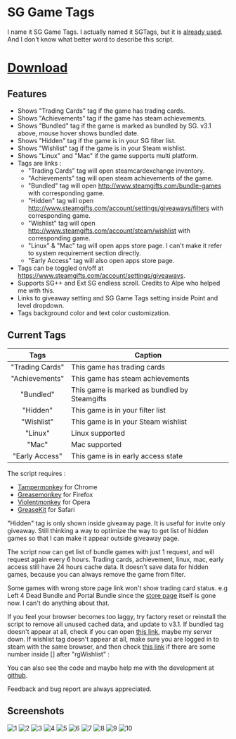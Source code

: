 # SG Game Tags

I name it SG Game Tags. I actually named it SGTags, but it is [already used](http://www.steamgifts.com/discussion/SQ56V/userscripts-enhancing-my-sg-experience). And I don't know what better word to describe this script.

# [Download](https://greasyfork.org/en/scripts/18047-sg-game-tags)

## Features
- Shows "Trading Cards" tag if the game has trading cards.
- Shows "Achievements" tag if the game has steam achievements.
- Shows "Bundled" tag if the game is marked as bundled by SG. v3.1 above, mouse hover shows bundled date.
- Shows "Hidden" tag if the game is in your SG filter list.
- Shows "Wishlist" tag if the game is in your Steam wishlist.
- Shows "Linux" and "Mac" if the game supports multi platform.
- Tags are links :
  - "Trading Cards" tag will open steamcardexchange inventory. 
  - "Achievements" tag will open steam achievements of the game.
  - "Bundled" tag will open http://www.steamgifts.com/bundle-games with corresponding game.
  - "Hidden" tag will open http://www.steamgifts.com/account/settings/giveaways/filters with corresponding game.
  - "Wishlist" tag will open http://www.steamgifts.com/account/steam/wishlist with corresponding game.
  - "Linux" & "Mac" tag will open apps store page. I can't make it refer to system requirement section directly.
  - "Early Access" tag will also open apps store page.
- Tags can be toggled on/off at https://www.steamgifts.com/account/settings/giveaways.
- Supports SG++ and Ext SG endless scroll. Credits to Alpe who helped me with this.
- Links to giveaway setting and SG Game Tags setting inside Point and level dropdown.
- Tags background color and text color customization.

## Current Tags
| Tags | Caption |
|:---:|---|
| "Trading Cards" | This game has trading cards |
| "Achievements" | This game has steam achievements |
| "Bundled" | This game is marked as bundled by Steamgifts |
| "Hidden" | This game is in your filter list |
| "Wishlist" | This game is in your Steam wishlist |
| "Linux" | Linux supported |
| "Mac" | Mac supported |
| "Early Access" | This game is in early access state |

The script requires :
- [Tampermonkey](https://chrome.google.com/webstore/detail/tampermonkey/dhdgffkkebhmkfjojejmpbldmpobfkfo?hl=en) for Chrome
- [Greasemonkey](https://addons.mozilla.org/en-us/firefox/addon/greasemonkey/) for Firefox
- [Violentmonkey](https://addons.opera.com/en/extensions/details/violent-monkey/) for Opera
- [GreaseKit](http://www.macupdate.com/app/mac/20718/greasekit) for Safari


"Hidden" tag is only shown inside giveaway page. It is useful for invite only giveaway. Still thinking a way to optimize the way to get list of hidden games so that I can make it appear outside giveaway page.

The script now can get list of bundle games with just 1 request, and will request again every 6 hours.
Trading cards, achievement, linux, mac, early access still have 24 hours cache data.
It doesn't save data for hidden games, because you can always remove the game from filter.

Some games with wrong store page link won't show trading card status. e.g Left 4 Dead Bundle and Portal Bundle since the [store page](http://store.steampowered.com/sub/7932/) itself is gone now.
I can't do anything about that.

If you feel your browser becomes too laggy, try factory reset or reinstall the script to remove all unused cached data, and update to v3.1.
If bundled tag doesn't appear at all, check if you can open [this link](http://ruphine.esy.es/steamgifts/GetBundleStatus.php), maybe my server down.
If wishlist tag doesn't appear at all, make sure you are logged in to steam with the same browser, and then check [this link](http://store.steampowered.com/dynamicstore/userdata/) if there are some number inside [] after "rgWishlist" :


You can also see the code and maybe help me with the development at [github](https://github.com/Propheus/SG-Game-Tags).

Feedback and bug report are always appreciated.

## Screenshots
![1](http://i.imgur.com/3yCku6P.jpg)
![2](http://i.imgur.com/5ISiLlP.jpg)
![3](http://i.imgur.com/mBw035b.jpg)
![4](http://i.imgur.com/YesE4Wl.jpg)
![5](http://i.imgur.com/7kPq8Ca.jpg)
![6](http://i.imgur.com/yTF7oqt.jpg)
![7](http://i.imgur.com/IxY9TmK.jpg)
![8](http://i.imgur.com/GBz0Yua.jpg)
![9](http://i.imgur.com/Ze20Dxh.png)
![10](http://i.imgur.com/whnXmIA.png)